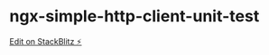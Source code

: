 # ngx-simple-http-client-unit-test

[Edit on StackBlitz ⚡️](https://stackblitz.com/edit/ngx-simple-http-client-unit-test)